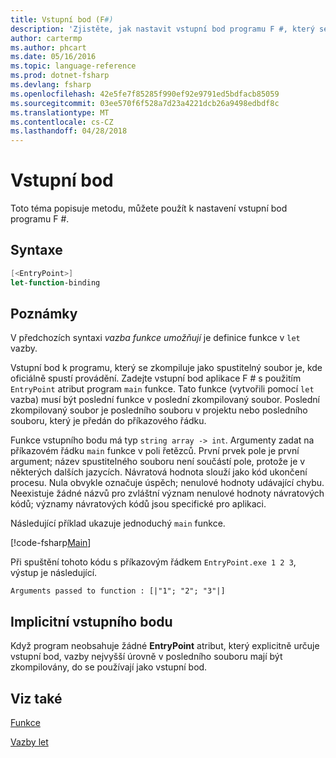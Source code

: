 ```yaml
---
title: Vstupní bod (F#)
description: 'Zjistěte, jak nastavit vstupní bod programu F #, který se zkompiluje jako spustitelného souboru, kde oficiálně spustí provádění.'
author: cartermp
ms.author: phcart
ms.date: 05/16/2016
ms.topic: language-reference
ms.prod: dotnet-fsharp
ms.devlang: fsharp
ms.openlocfilehash: 42e5fe7f85285f990ef92e9791ed5bdfacb85059
ms.sourcegitcommit: 03ee570f6f528a7d23a4221dcb26a9498edbdf8c
ms.translationtype: MT
ms.contentlocale: cs-CZ
ms.lasthandoff: 04/28/2018
---
```

# <a name="entry-point"></a>Vstupní bod

Toto téma popisuje metodu, můžete použít k nastavení vstupní bod programu F #.


## <a name="syntax"></a>Syntaxe

```fsharp
[<EntryPoint>]
let-function-binding
```

## <a name="remarks"></a>Poznámky
V předchozích syntaxi *vazba funkce umožňují* je definice funkce v `let` vazby.

Vstupní bod k programu, který se zkompiluje jako spustitelný soubor je, kde oficiálně spustí provádění. Zadejte vstupní bod aplikace F # s použitím `EntryPoint` atribut program `main` funkce. Tato funkce (vytvořili pomocí `let` vazba) musí být poslední funkce v poslední zkompilovaný soubor. Poslední zkompilovaný soubor je posledního souboru v projektu nebo posledního souboru, který je předán do příkazového řádku.

Funkce vstupního bodu má typ `string array -> int`. Argumenty zadat na příkazovém řádku `main` funkce v poli řetězců. První prvek pole je první argument; název spustitelného souboru není součástí pole, protože je v některých dalších jazycích. Návratová hodnota slouží jako kód ukončení procesu. Nula obvykle označuje úspěch; nenulové hodnoty udávající chybu. Neexistuje žádné názvů pro zvláštní význam nenulové hodnoty návratových kódů; významy návratových kódů jsou specifické pro aplikaci.

Následující příklad ukazuje jednoduchý `main` funkce.

[!code-fsharp[Main](../../../../samples/snippets/fsharp/entry-point/snippet501.fs)]

Při spuštění tohoto kódu s příkazovým řádkem `EntryPoint.exe 1 2 3`, výstup je následující.

```console
Arguments passed to function : [|"1"; "2"; "3"|]
```

## <a name="implicit-entry-point"></a>Implicitní vstupního bodu
Když program neobsahuje žádné **EntryPoint** atribut, který explicitně určuje vstupní bod, vazby nejvyšší úrovně v posledního souboru mají být zkompilovány, do se používají jako vstupní bod.


## <a name="see-also"></a>Viz také
[Funkce](index.md)

[Vazby let](let-bindings.md)
